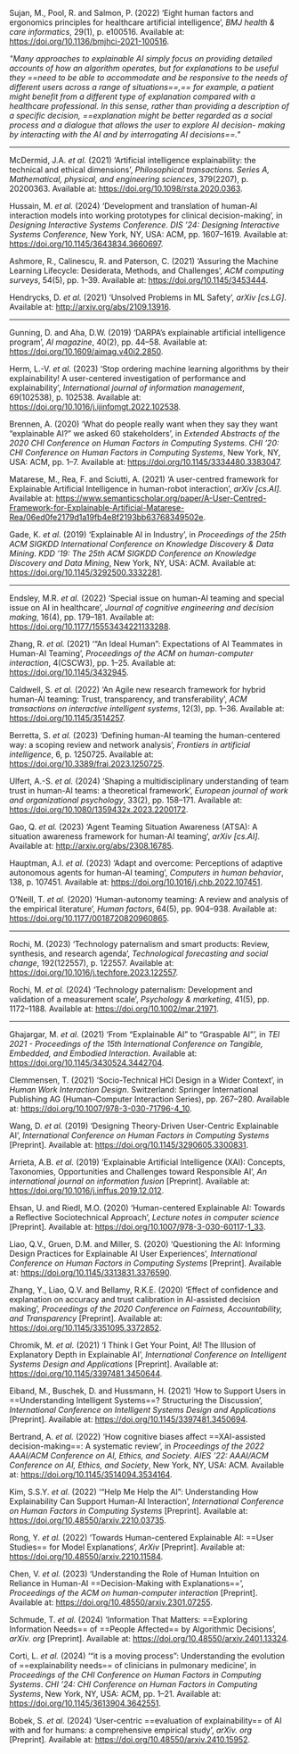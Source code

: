 
Sujan, M., Pool, R. and Salmon, P. (2022) ‘Eight human factors and ergonomics principles for healthcare artificial intelligence’, _BMJ health & care informatics_, 29(1), p. e100516. Available at: https://doi.org/10.1136/bmjhci-2021-100516.

*"Many approaches to explainable AI simply focus on providing detailed accounts of how an algorithm operates, but for explanations to be useful they ==need to be able to accommodate and be responsive to the needs of different users across a range of situations==,== for example, a patient might benefit from a different type of explanation compared with a healthcare professional. In this sense, rather than providing a description of a specific decision, ==explanation might be better regarded as a social process and a dialogue that allows the user to explore AI decision- making by interacting with the AI and by interrogating AI decisions==."*

---

McDermid, J.A. _et al._ (2021) ‘Artificial intelligence explainability: the technical and ethical dimensions’, _Philosophical transactions. Series A, Mathematical, physical, and engineering sciences_, 379(2207), p. 20200363. Available at: https://doi.org/10.1098/rsta.2020.0363.

Hussain, M. _et al._ (2024) ‘Development and translation of human-AI interaction models into working prototypes for clinical decision-making’, in _Designing Interactive Systems Conference_. _DIS ’24: Designing Interactive Systems Conference_, New York, NY, USA: ACM, pp. 1607–1619. Available at: https://doi.org/10.1145/3643834.3660697.

Ashmore, R., Calinescu, R. and Paterson, C. (2021) ‘Assuring the Machine Learning Lifecycle: Desiderata, Methods, and Challenges’, _ACM computing surveys_, 54(5), pp. 1–39. Available at: https://doi.org/10.1145/3453444.

Hendrycks, D. _et al._ (2021) ‘Unsolved Problems in ML Safety’, _arXiv [cs.LG]_. Available at: http://arxiv.org/abs/2109.13916.

---

Gunning, D. and Aha, D.W. (2019) ‘DARPA’s explainable artificial intelligence program’, _AI magazine_, 40(2), pp. 44–58. Available at: https://doi.org/10.1609/aimag.v40i2.2850.

Herm, L.-V. _et al._ (2023) ‘Stop ordering machine learning algorithms by their explainability! A user-centered investigation of performance and explainability’, _International journal of information management_, 69(102538), p. 102538. Available at: https://doi.org/10.1016/j.ijinfomgt.2022.102538.

Brennen, A. (2020) ‘What do people really want when they say they want “explainable AI?” we asked 60 stakeholders’, in _Extended Abstracts of the 2020 CHI Conference on Human Factors in Computing Systems_. _CHI ’20: CHI Conference on Human Factors in Computing Systems_, New York, NY, USA: ACM, pp. 1–7. Available at: https://doi.org/10.1145/3334480.3383047.

Matarese, M., Rea, F. and Sciutti, A. (2021) ‘A user-centred framework for Explainable Artificial Intelligence in human-robot interaction’, _arXiv [cs.AI]_. Available at: https://www.semanticscholar.org/paper/A-User-Centred-Framework-for-Explainable-Artificial-Matarese-Rea/06ed0fe2179d1a19fb4e8f2193bb63768349502e.

Gade, K. _et al._ (2019) ‘Explainable AI in Industry’, in _Proceedings of the 25th ACM SIGKDD International Conference on Knowledge Discovery & Data Mining_. _KDD ’19: The 25th ACM SIGKDD Conference on Knowledge Discovery and Data Mining_, New York, NY, USA: ACM. Available at: https://doi.org/10.1145/3292500.3332281.



---
Endsley, M.R. _et al._ (2022) ‘Special issue on human-AI teaming and special issue on AI in healthcare’, _Journal of cognitive engineering and decision making_, 16(4), pp. 179–181. Available at: https://doi.org/10.1177/15553434221133288.

Zhang, R. _et al._ (2021) ‘“An Ideal Human”: Expectations of AI Teammates in Human-AI Teaming’, _Proceedings of the ACM on human-computer interaction_, 4(CSCW3), pp. 1–25. Available at: https://doi.org/10.1145/3432945.

Caldwell, S. _et al._ (2022) ‘An Agile new research framework for hybrid human-AI teaming: Trust, transparency, and transferability’, _ACM transactions on interactive intelligent systems_, 12(3), pp. 1–36. Available at: https://doi.org/10.1145/3514257.

Berretta, S. _et al._ (2023) ‘Defining human-AI teaming the human-centered way: a scoping review and network analysis’, _Frontiers in artificial intelligence_, 6, p. 1250725. Available at: https://doi.org/10.3389/frai.2023.1250725.

Ulfert, A.-S. _et al._ (2024) ‘Shaping a multidisciplinary understanding of team trust in human-AI teams: a theoretical framework’, _European journal of work and organizational psychology_, 33(2), pp. 158–171. Available at: https://doi.org/10.1080/1359432x.2023.2200172.

Gao, Q. _et al._ (2023) ‘Agent Teaming Situation Awareness (ATSA): A situation awareness framework for human-AI teaming’, _arXiv [cs.AI]_. Available at: http://arxiv.org/abs/2308.16785.

Hauptman, A.I. _et al._ (2023) ‘Adapt and overcome: Perceptions of adaptive autonomous agents for human-AI teaming’, _Computers in human behavior_, 138, p. 107451. Available at: https://doi.org/10.1016/j.chb.2022.107451.

O’Neill, T. _et al._ (2020) ‘Human-autonomy teaming: A review and analysis of the empirical literature’, _Human factors_, 64(5), pp. 904–938. Available at: https://doi.org/10.1177/0018720820960865.

---

Rochi, M. (2023) ‘Technology paternalism and smart products: Review, synthesis, and research agenda’, _Technological forecasting and social change_, 192(122557), p. 122557. Available at: https://doi.org/10.1016/j.techfore.2023.122557.

Rochi, M. _et al._ (2024) ‘Technology paternalism: Development and validation of a measurement scale’, _Psychology & marketing_, 41(5), pp. 1172–1188. Available at: https://doi.org/10.1002/mar.21971.

---

Ghajargar, M. _et al._ (2021) ‘From “Explainable AI” to “Graspable AI”’, in _TEI 2021 - Proceedings of the 15th International Conference on Tangible, Embedded, and Embodied Interaction_. Available at: https://doi.org/10.1145/3430524.3442704.

Clemmensen, T. (2021) ‘Socio-Technical HCI Design in a Wider Context’, in _Human Work Interaction Design_. Switzerland: Springer International Publishing AG (Human–Computer Interaction Series), pp. 267–280. Available at: https://doi.org/10.1007/978-3-030-71796-4_10.

Wang, D. _et al._ (2019) ‘Designing Theory-Driven User-Centric Explainable AI’, _International Conference on Human Factors in Computing Systems_ [Preprint]. Available at: https://doi.org/10.1145/3290605.3300831.

Arrieta, A.B. _et al._ (2019) ‘Explainable Artificial Intelligence (XAI): Concepts, Taxonomies, Opportunities and Challenges toward Responsible AI’, _An international journal on information fusion_ [Preprint]. Available at: https://doi.org/10.1016/j.inffus.2019.12.012.

Ehsan, U. and Riedl, M.O. (2020) ‘Human-centered Explainable AI: Towards a Reflective Sociotechnical Approach’, _Lecture notes in computer science_ [Preprint]. Available at: https://doi.org/10.1007/978-3-030-60117-1_33.

Liao, Q.V., Gruen, D.M. and Miller, S. (2020) ‘Questioning the AI: Informing Design Practices for Explainable AI User Experiences’, _International Conference on Human Factors in Computing Systems_ [Preprint]. Available at: https://doi.org/10.1145/3313831.3376590.

Zhang, Y., Liao, Q.V. and Bellamy, R.K.E. (2020) ‘Effect of confidence and explanation on accuracy and trust calibration in AI-assisted decision making’, _Proceedings of the 2020 Conference on Fairness, Accountability, and Transparency_ [Preprint]. Available at: https://doi.org/10.1145/3351095.3372852.

Chromik, M. _et al._ (2021) ‘I Think I Get Your Point, AI! The Illusion of Explanatory Depth in Explainable AI’, _International Conference on Intelligent Systems Design and Applications_ [Preprint]. Available at: https://doi.org/10.1145/3397481.3450644.

Eiband, M., Buschek, D. and Hussmann, H. (2021) ‘How to Support Users in ==Understanding Intelligent Systems==? Structuring the Discussion’, _International Conference on Intelligent Systems Design and Applications_ [Preprint]. Available at: https://doi.org/10.1145/3397481.3450694.

Bertrand, A. _et al._ (2022) ‘How cognitive biases affect ==XAI-assisted decision-making==: A systematic review’, in _Proceedings of the 2022 AAAI/ACM Conference on AI, Ethics, and Society_. _AIES ’22: AAAI/ACM Conference on AI, Ethics, and Society_, New York, NY, USA: ACM. Available at: https://doi.org/10.1145/3514094.3534164.

Kim, S.S.Y. _et al._ (2022) ‘“Help Me Help the AI”: Understanding How Explainability Can Support Human-AI Interaction’, _International Conference on Human Factors in Computing Systems_ [Preprint]. Available at: https://doi.org/10.48550/arxiv.2210.03735.

Rong, Y. _et al._ (2022) ‘Towards Human-centered Explainable AI: ==User Studies== for Model Explanations’, _ArXiv_ [Preprint]. Available at: https://doi.org/10.48550/arxiv.2210.11584.

Chen, V. _et al._ (2023) ‘Understanding the Role of Human Intuition on Reliance in Human-AI ==Decision-Making with Explanations==’, _Proceedings of the ACM on human-computer interaction_ [Preprint]. Available at: https://doi.org/10.48550/arxiv.2301.07255.

Schmude, T. _et al._ (2024) ‘Information That Matters: ==Exploring Information Needs== of ==People Affected== by Algorithmic Decisions’, _arXiv. org_ [Preprint]. Available at: https://doi.org/10.48550/arxiv.2401.13324.

Corti, L. _et al._ (2024) ‘“it is a moving process”: Understanding the evolution of ==explainability needs== of clinicians in pulmonary medicine’, in _Proceedings of the CHI Conference on Human Factors in Computing Systems_. _CHI ’24: CHI Conference on Human Factors in Computing Systems_, New York, NY, USA: ACM, pp. 1–21. Available at: https://doi.org/10.1145/3613904.3642551.

Bobek, S. _et al._ (2024) ‘User-centric ==evaluation of explainability== of AI with and for humans: a comprehensive empirical study’, _arXiv. org_ [Preprint]. Available at: https://doi.org/10.48550/arxiv.2410.15952.